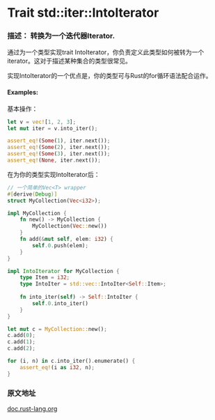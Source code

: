 # Trait std::iter::IntoIterator

### 描述： 转换为一个迭代器Iterator.

通过为一个类型实现trait IntoIterator，你负责定义此类型如何被转为一个iterator。这对于描述某种集合的类型很常见。

实现IntoIterator的一个优点是，你的类型可与Rust的for循环语法配合运作。

#### Examples:

基本操作：

```rust
let v = vec![1, 2, 3];
let mut iter = v.into_iter();

assert_eq!(Some(1), iter.next());
assert_eq!(Some(2), iter.next());
assert_eq!(Some(3), iter.next());
assert_eq!(None, iter.next());
```

在为你的类型实现IntoIterator后：

```rust
// 一个简单的Vec<T> wrapper
#[derive(Debug)]
struct MyCollection(Vec<i32>);

impl MyCollection {
    fn new() -> MyCollection {
        MyCollection(Vec::new())
    }
    fn add(&mut self, elem: i32) {
        self.0.push(elem);
    }
}

impl IntoIterator for MyCollection {
    type Item = i32;
    type IntoIter = std::vec::IntoIter<Self::Item>;
    
    fn into_iter(self) -> Self::IntoIter {
        self.0.into_iter()
    }
}

let mut c = MyCollection::new();
c.add(0);
c.add(1);
c.add(2);

for (i, n) in c.into_iter().enumerate() {
    assert_eq!(i as i32, n);
}
```

### 原文地址

[doc.rust-lang.org](https://doc.rust-lang.org/std/iter/trait.IntoIterator.html)